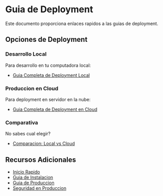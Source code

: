 # Guia de Deployment

Este documento proporciona enlaces rapidos a las guias de deployment.

## Opciones de Deployment

### Desarrollo Local

Para desarrollo en tu computadora local:

- [Guia Completa de Deployment Local](docs/DEPLOYMENT_LOCAL.md)

### Produccion en Cloud

Para deployment en servidor en la nube:

- [Guia Completa de Deployment en Cloud](docs/DEPLOYMENT_CLOUD.md)

### Comparativa

No sabes cual elegir?

- [Comparacion: Local vs Cloud](docs/DEPLOYMENT_COMPARISON.md)

## Recursos Adicionales

- [Inicio Rapido](QUICKSTART.md)
- [Guia de Instalacion](docs/INSTALLATION.md)
- [Guia de Produccion](docs/PRODUCTION.md)
- [Seguridad en Produccion](docs/SECURITY_PRODUCTION.md)
